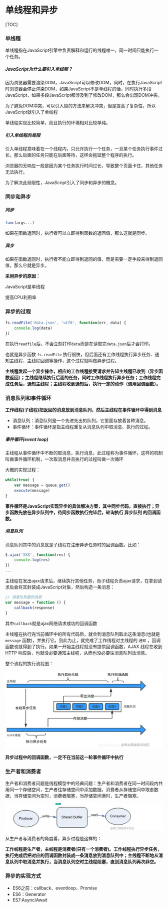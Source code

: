 # 单线程和异步



[TOC]

### 单线程

单线程指在JavaScript引擎中负责解释和运行的线程唯一，同一时间只能执行一个任务。

##### **JavaScript为什么要引入单线程**？

因为浏览器需要渲染DOM，JavaScript可以修改DOM，同时，在执行JavaScript时浏览器会停止渲染DOM，如果JavaScript不是单线程的话，同时执行多段JavaScript，如果多段JavaScript都涉及到了修改DOM，那么会出现DOM冲突。

为了避免DOM冲突，可以引入锁的方法来解决冲突，但是提高了复杂性，所以JavaScript就引入了单线程

单线程实现比较简单，而且执行的环境相对比较单纯。

##### 引入单线程的局限

引入单线程意味着在一个线程内，只允许执行一个任务，一旦某个任务执行事件过长，那么后面的任务只能在后面等待，这样会拖延整个程序的执行。

浏览器的无响应一般是因为某个任务执行时间过长，导致整个页面卡住，其他任务无法执行。

为了解决此局限性，JavaScript引入了同步和异步的概念。

### 同步和异步

##### 同步

```js
func(args...)
```

如果在函数返回时，执行者可以立即得到函数的返回值，那么这就是同步。

##### 异步

如果在函数返回时，执行者不能立即得到返回的值，而是需要一定手段来得到返回值，那么它就是异步。

**采用异步的原因：**

JavaScript是单线程

提高CPU利用率

### 异步的过程

```js
fs.readFile('data.json', 'utf8', function(err, data) {
    console.log(data)
})
```

  在执行`readfile`后，不会立刻打印`data`而是在读取完`data.json`后才会打印。

  也就是异步函数 `fs.readFile` 执行很快，但后面还有工作线程执行异步任务、通知主线程、主线程回调等操作，这个过程就叫做异步过程。

  **主线程发起一个异步操作，相应的工作线程接受请求并告知主线程已收到（异步函数返回）；主线程继续执行后面的任务，同时工作线程执行异步任务；工作线程完成任务后，通知主线程；主线程收到通知后，执行一定的动作（调用回调函数）。**

### 消息队列和事件循环

**工作线程(子线程)把返回的消息放到消息队列，然后主线程在事件循环中得到消息**

- 消息队列：消息队列是一个先进先出的队列，它里面存放着各种消息。
- 事件循环：事件循环是指主线程重复从消息队列中取消息、执行的过程。

##### 事件循环(event loop)

主线程从事件循环中不断的取消息，执行消息，此过程称为事件循环，这样的机制叫做事件循环机制，一次取消息并且执行的过程叫做一次循环

大概的实现过程：

```js
while(true) {
    var message = queue.get()
    execute(message)
}
```

**事件循环是JavaScript实现异步的具体解决方案，其中同步代码，直接执行；异步函数先放在异步队列中，待同步函数执行完毕后，轮询执行 异步队列 的回调函数。**

##### 消息队列

消息队列其中的消息就是子线程在注册异步任务时的回调函数。比如：

```js
$.ajax('XXX', function(res) {
    console.log(res)
})
...
```

主线程在发出ajax请求后，继续执行其他任务，而子线程负责ajax请求，在拿到请求后会将其封装成JavaScript对象，然后构造一条消息：

```js
// 消息队列里的消息
var message = function () {
    callback(response)
}
```

其中`callback`就是ajax网络请求成功的回调函数	

主线程在执行完当前循环中的所有代码后，就会到消息队列取出这条消息(也就是 `message` 函数)，并执行它。到此为止，就完成了工作线程对主线程的 `通知` ，回调函数也就得到了执行。如果一开始主线程就没有提供回调函数，AJAX 线程在收到 HTTP 响应后，也就没必要通知主线程，从而也没必要往消息队列放消息。

整个流程的执行流程图：

![](../src/消息队列和事件循环.png)

**异步过程中的回调函数，一定不在当前这一轮事件循环中执行**

### 生产者和消费者

生产者和消费者问题是线程模型中的经典问题：生产者和消费者在同一时间段内共用同一个存储空间，生产者往存储空间中添加数据，消费者从存储空间中取走数据，当存储空间为空时，消费者阻塞，当存储空间满时，生产者阻塞。

![](../src/%E7%94%9F%E4%BA%A7%E8%80%85%E5%92%8C%E6%B6%88%E8%B4%B9%E8%80%85.png)

从生产者与消费者的角度看，异步过程是这样的：

**工作线程是生产者，主线程是消费者(只有一个消费者)。工作线程执行异步任务，执行完成后把对应的回调函数封装成一条消息放到消息队列中；主线程不断地从消息队列中取消息并执行，当消息队列空时主线程阻塞，直到消息队列再次非空。**

### 异步的实现方式

- ES6之前：callback、eventloop、Promise
- ES6：Generator
- ES7:Async/Await